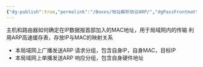 ```yaml
---
{"dg-publish":true,"permalink":"/Boxes/地址解析协议ARP/","dgPassFrontmatter":true,"created":"2025-05-26T08:16:08.741+08:00","updated":"2025-06-02T14:24:00.650+08:00"}
---
```


主机和路由器如何确定在IP数据报首部加入的MAC地址，用于局域网内的传输
利用ARP高速缓存表，存放IP与MAC的映射关系

- 本局域网上广播发送ARP 请求分组，包含自身IP，自身MAC，目标IP
- 本局域网上单播发送ARP 响应分组，包含自身硬件地址



